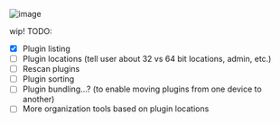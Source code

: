 ![image](https://github.com/user-attachments/assets/3aaa98d2-0906-4fc2-a00a-7033dacd07fa)

wip!
TODO:
- [x] Plugin listing
- [ ] Plugin locations (tell user about 32 vs 64 bit locations, admin, etc.)
- [ ] Rescan plugins
- [ ] Plugin sorting
- [ ] Plugin bundling...? (to enable moving plugins from one device to another)
- [ ] More organization tools based on plugin locations

